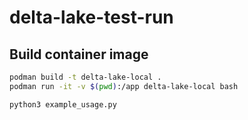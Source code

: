 # delta-lake-test-run


## Build container image

```bash
podman build -t delta-lake-local .
podman run -it -v $(pwd):/app delta-lake-local bash

python3 example_usage.py
```